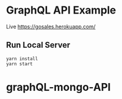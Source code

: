 # GraphQL API Example

Live
https://gosales.herokuapp.com/


## Run Local Server

```
yarn install
yarn start
```
# graphQL-mongo-API
